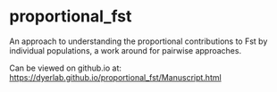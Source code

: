 # proportional_fst

An approach to understanding the proportional contributions to Fst by individual populations, a work around for pairwise approaches.

Can be viewed on github.io at: https://dyerlab.github.io/proportional_fst/Manuscript.html
